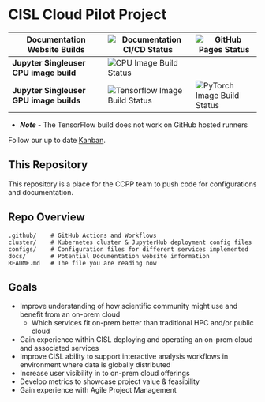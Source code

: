 # CISL Cloud Pilot Project
| Documentation Website Builds | ![Documentation CI/CD Status](https://github.com/NCAR/cisl-cloud/actions/workflows/docs-cicd.yaml/badge.svg) | ![GitHub Pages Status](https://github.com/NCAR/cisl-cloud/actions/workflows/pages/pages-build-deployment/badge.svg) |
|---|---|---|
| **Jupyter Singleuser CPU image build** | ![CPU Image Build Status](https://github.com/NCAR/cisl-cloud/actions/workflows/build-push-basenb.yaml/badge.svg) |
| **Jupyter Singleuser GPU image builds** | ![Tensorflow Image Build Status](https://github.com/NCAR/cisl-cloud/actions/workflows/build-push-tfgpu.yaml/badge.svg) | ![PyTorch Image Build Status](https://github.com/NCAR/cisl-cloud/actions/workflows/build-push-pytgpu.yaml/badge.svg) |

* ***Note*** - The TensorFlow build does not work on GitHub hosted runners


Follow our up to date [Kanban](https://jira.ucar.edu/secure/RapidBoard.jspa?rapidView=220&projectKey=CCPP).

## This Repository

This repository is a place for the CCPP team to push code for configurations and documentation.

## Repo Overview

    .github/    # GitHub Actions and Workflows
    cluster/    # Kubernetes cluster & JupyterHub deployment config files
    configs/    # Configuration files for different services implemented
    docs/       # Potential Documentation website information
    README.md   # The file you are reading now

## Goals
* Improve understanding of how scientific community might use and benefit from an on-prem cloud
    * Which services fit on-prem better than traditional HPC and/or public cloud
* Gain experience within CISL deploying and operating an on-prem cloud and associated services
* Improve CISL ability to support interactive analysis workflows in environment where data is globally distributed
* Increase user visibility in to on-prem cloud offerings
* Develop metrics to showcase project value & feasibility
* Gain experience with Agile Project Management
